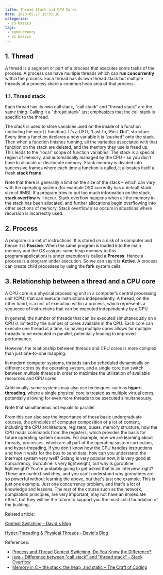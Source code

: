 ```yaml
---
title: Thread Stack and CPU Cores
date: 2023-05-27 18:05:16
categories:
 - cs basics
tags:
 - concurrency
 - cs basics
---
```


## 1. Thread

A thread is a segment or part of a process that executes some tasks of the process. A process can have multiple threads which can **run concurrently** within the process. Each thread has its own thread stack but multiple threads of a process share a common heap area of that process.

### 1.1. Thread stack

Each thread has its own call stack, "call stack" and "thread stack" are the same thing. Calling it a "thread stack" just emphasizes that the call stack is specific to the thread. 

The *stack* is used to store variables used on the inside of a function (including the `main()` function). It’s a LIFO, “**L**ast-**I**n,-**F**irst-**O**ut”, structure. Every time a function declares a new variable it is “pushed” onto the stack. Then when a function finishes running, all the variables associated with that function on the stack are deleted, and the memory they use is freed up. This leads to the “local” scope of function variables. The stack is a special region of memory, and automatically managed by the CPU – so you don’t have to allocate or deallocate memory. Stack memory is divided into successive frames where each time a function is called, it allocates itself a fresh **stack frame**. 

Note that there is generally a limit on the size of the stack – which can vary with the operating system (for example OSX currently has a default stack size of 8MB). If a program tries to put too much information on the stack, **stack overflow** will occur. Stack overflow happens when all the memory in the stack has been allocated, and further allocations begin overflowing into other sections of memory. Stack overflow also occurs in situations where recursion is incorrectly used.

## 2. Process

A program is a set of instructions. It is stored on a disk of a computer and hence it is **Passive**. When the same program is loaded into the main memory and the OS assigns some heap memory to this program(application) is under execution is called a **Process**. Hence a process is a program under execution. So we can say it is **Active**. A process can create child processes by using the **fork** system calls. 

## 3. Relationship between a thread and a CPU core

A CPU core is a physical processing unit in a computer’s central processing unit (CPU) that can execute instructions independently. A thread, on the other hand, is a unit of execution within a process, which represents a sequence of instructions that can be executed independently by a CPU.

In general, the number of threads that can be executed simultaneously on a CPU is limited by the number of cores available in the CPU. Each core can execute one thread at a time, so having multiple cores allows for multiple threads to be executed in parallel, potentially leading to improved performance. 

However, the relationship between threads and CPU cores is more complex than just one-to-one mapping.

In modern computer systems, threads can be scheduled dynamically on different cores by the operating system, and a single core can switch between multiple threads in order to maximize the utilization of available resources and CPU cores.

Additionally, some systems may also use techniques such as **hyper-threading**, where a single physical core is treated as multiple virtual cores, potentially allowing for even more threads to be executed simultaneously. 

Note that simultaneous not equals to parallel. 

From this can also see the importance of those basic undergraduate courses, the principles of computer composition of a lot of content, including the CPU architecture, registers, buses, memory structure, how the CPU reads commands from the registers, which provides the basis for future operating system courses. For example, now we are learning about threads, processes, which are all part of the operating system curriculum, and hyper-threading, if you don't know how the CPU handles instructions and how it waits for the bus to send data, how can you understand the interrupt system very well? Golang is very popular now, it is very good at concurrency, Goroutine is very lightweight, but why is goroutine lightweight? You're probably going to get asked that in an interview, right? These are context switches, and you can't understand why goroutines are so powerful without learning the above, but that's just one example. This is just one example. Just one concurrency problem, and that's a lot of knowledge and lessons. The rest of the course such as the network, compilation principles, are very important, may not have an immediate effect, but they will be the future to support you the most solid foundation of the building.

Related article: 

[Context Switching - David's Blog](https://davidzhu.xyz/post/cs-basics/008-context-switching/)

[Hyper-Threading & Physical Threads - David's Blog](https://davidzhu.xyz/post/cs-basics/006-cpu-architecture/)

References:

- [Process and Thread Context Switching, Do You Know the Difference? ](https://medium.com/javarevisited/process-and-thread-context-switching-do-you-know-the-difference-updated-8fd93877dff6)
- [java - Difference between "call stack" and "thread stack" - Stack Overflow](https://stackoverflow.com/questions/31145052/difference-between-call-stack-and-thread-stack)
- [Memory in C – the stack, the heap, and static – The Craft of Coding](https://craftofcoding.wordpress.com/2015/12/07/memory-in-c-the-stack-the-heap-and-static/)

